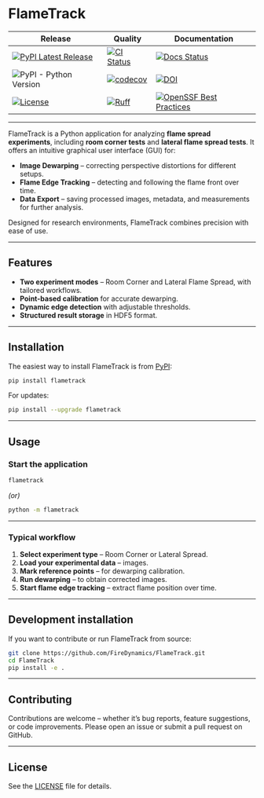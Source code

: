 # FlameTrack

| **Release**                                                                                                                       | **Quality** | **Documentation** |
|-----------------------------------------------------------------------------------------------------------------------------------|-------------|-------------------|
| [![PyPI Latest Release](https://img.shields.io/badge/PyPI-Version-blue)](https://pypi.org/project/flametrack/)                    | [![CI Status](https://img.shields.io/badge/Build-Passing-green)](https://github.com/FireDynamics/FlameTrack/actions) | [![Docs Status](https://img.shields.io/badge/Docs-Online-blue)](https://<docs-link>) |
| ![PyPI - Python Version](https://img.shields.io/badge/Python-%3E%3D3.10-blue)                                                     | [![codecov](https://codecov.io/gh/FireDynamics/FlameTrack/branch/main/graph/badge.svg)](https://codecov.io/gh/FireDynamics/FlameTrack) | [![DOI](https://img.shields.io/badge/DOI-Pending-lightgrey)](https://doi.org/<your-doi>) |
| [![License](https://img.shields.io/badge/License-Apache_2.0-green)](https://github.com/FireDynamics/FlameTrack/blob/main/LICENSE) | [![Ruff](https://img.shields.io/badge/Linting-Ruff-blue)](https://github.com/astral-sh/ruff) | [![OpenSSF Best Practices](https://img.shields.io/badge/OpenSSF-Best%20Practices-green)](https://bestpractices.coreinfrastructure.org/projects/<id>) |

---

FlameTrack is a Python application for analyzing **flame spread experiments**, including **room corner tests** and **lateral flame spread tests**.
It offers an intuitive graphical user interface (GUI) for:

- **Image Dewarping** – correcting perspective distortions for different setups.
- **Flame Edge Tracking** – detecting and following the flame front over time.
- **Data Export** – saving processed images, metadata, and measurements for further analysis.

Designed for research environments, FlameTrack combines precision with ease of use.

---

## Features

- **Two experiment modes** – Room Corner and Lateral Flame Spread, with tailored workflows.
- **Point-based calibration** for accurate dewarping.
- **Dynamic edge detection** with adjustable thresholds.
- **Structured result storage** in HDF5 format.

---

## Installation

The easiest way to install FlameTrack is from [PyPI](https://pypi.org/project/flametrack/):

```bash
pip install flametrack
```

For updates:
```bash
pip install --upgrade flametrack
```

---

## Usage

### Start the application
```bash
flametrack
```
*(or)*
```bash
python -m flametrack
```

---

### Typical workflow
1. **Select experiment type** – Room Corner or Lateral Spread.
2. **Load your experimental data** – images.
3. **Mark reference points** – for dewarping calibration.
4. **Run dewarping** – to obtain corrected images.
5. **Start flame edge tracking** – extract flame position over time.

---

## Development installation

If you want to contribute or run FlameTrack from source:

```bash
git clone https://github.com/FireDynamics/FlameTrack.git
cd FlameTrack
pip install -e .
```

---

## Contributing

Contributions are welcome – whether it’s bug reports, feature suggestions, or code improvements.
Please open an issue or submit a pull request on GitHub.

---

## License

See the [LICENSE](LICENSE) file for details.
